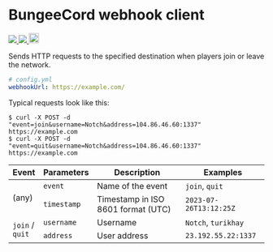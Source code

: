 # BungeeСord webhook client

<p>
  <a href="https://github.com/turikhay/bungeecord-join-webhook/blob/main/LICENSE.txt">
    <img src="https://img.shields.io/github/license/turikhay/bungeecord-join-webhook">
  </a>
  <a href="https://github.com/turikhay/bungeecord-join-webhook/actions/workflows/nightly.yml">
    <img src="https://github.com/turikhay/bungeecord-join-webhook/actions/workflows/nightly.yml/badge.svg" />
  </a>
  <a href="https://www.buymeacoffee.com/turikhay">
    <img src="https://www.buymeacoffee.com/assets/img/custom_images/orange_img.png" height="20px">
  </a>
</p>

Sends HTTP requests to the specified destination when players join or leave the network.

```yaml
# config.yml
webhookUrl: https://example.com/
```

Typical requests look like this:

```shell
$ curl -X POST -d "event=join&username=Notch&address=104.86.46.60:1337" https://example.com
$ curl -X POST -d "event=quit&username=Notch&address=104.86.46.60:1337" https://example.com
```

<table width=100%>
    <thead>
        <tr>
            <th>Event</th>
            <th>Parameters</th>
            <th>Description</th>
            <th>Examples</th>
        </tr>
    </thead>
    <tbody>
        <tr>
            <td rowspan=2>(any)</td>
            <td><code>event</code></td>
            <td>Name of the event</td>
            <td><code>join</code>, <code>quit</code></td>
        </tr>
        <tr>
            <td><code>timestamp</code></td>
            <td>Timestamp in ISO 8601 format (UTC)</td>
            <td><code>2023‐07‐26T13:12:25Z</code></td>
        </tr>
        <tr>
            <td rowspan=2>
                <code>join</code> /
                <br/>
                <code>quit</code>
            </td>
            <td><code>username</code></td>
            <td>Username</td>
            <td><code>Notch</code>, <code>turikhay</code></td>
        </tr>
        <tr>
            <td><code>address</code></td>
            <td>User address</td>
            <td><code>23.192.55.22:1337</code></td>
        </tr>
    </tbody>
</table>
